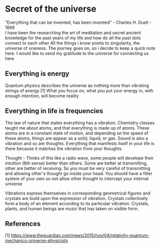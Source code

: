 # Secret of the universe
"Everything that can be invented, has been invented" - Charles H. Duell - 1899 <br>
I have been the researching the art of meditation and secret ancient knowledge for the past years of my life and how do all the past dots connect to each other
All the things i know points to singularity, the universe of oneness. The journey goes on, so i decide to keep a quick note here. I would like to send my gratitude to the universe for connecting us here

## Everything is energy
Quantum physics describes the universe as nothing more than vibrating strings of energy [1]
What you focus on, what you put your energy in, with enough intention, will become reality

## Everything in life is frequencies

The law of nature that states everything has a vibration. Chemistry classes taught me about atoms, and that everything is made up of atoms.
These atoms are in a constant state of motion, and depending on the speed of these atoms, things are appear as a solid, liquid, or gas.
Sound is also a vibration and so are thoughts. 
Everything that manifests itself in your life is there because it matches the vibration from your thoughts.

Thought - Thinks of this like a radio wave, some people will develope their intuition (6th sense) better than others. 
Some are better at transmitting, other are better of receiving. So you must be very careful of transmitting and allowing other's thought go inside your head.
You should have a filter system of your own so not allow other thought to intercept your internal universe

Vibrations express themselves in corresponding geometrical figures and
crystals are build upon the expression of vibration. Crystals collectively form a
body of an element according to its particular vibration. Crystals,
plants, and human beings are music that has taken on visible form.





## References
[1] https://www.theguardian.com/news/2015/nov/04/relativity-quantum-mechanics-universe-physicists

